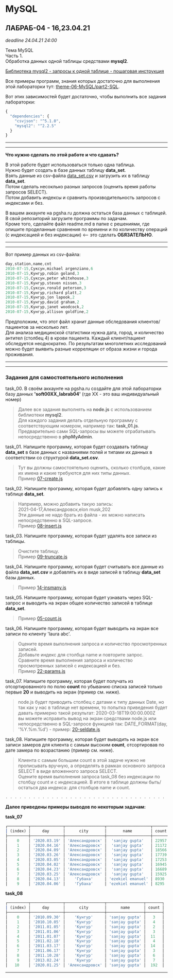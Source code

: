 # MySQL

## ЛАБРАБ-04 - 16,23.04.21  

*deadline 24.04.21 24:00*  

Тема MySQL  
Часть 1.  
Обработка данных одной таблицы средствами **mysql2**.  

[Библиотека mysql2 - запросы к одной таблице - пошаговая инструкция](../../theme-06-MySQL/introLibMySQL2.md)  

Все примеры программ, знания которых достаточно для выполнения этой лабораторки тут: [theme-06-MySQL/part2-SQL](https://github.com/permCoding/nodejs21/tree/main/theme-06-MySQL/part2-SQL).  

Вот этих зависимостей будет достаточно, чтобы выполнить все задания лабораторки:  

```js  
{
  "dependencies": {
    "csvjson": "^5.1.0",
    "mysql2": "^2.2.5"
  }
}
```

---  
---  

**Что нужно сделать по этой работе и что сдавать?**  

В этой работе будет использоваться только одна таблица.  
Нужно будет создать в базе данных таблицу **data_set**.  
Взять данные из csv-файла [data_set.csv](./data_set.csv) и загрузить их в таблицу **data_set**.  
Потом сделать несоклько разных запросов (оценить время работы запросов SELECT).  
Потом добавить индексы и сравнить производительность запросов с индексами и без.  

В вашем аккаунте на pgsha.ru должна остаться база данных с таблицей.  
В свой репозиторий загрузите программы по задачам.  
Кроме того, сделайте файл readme.md в папке с решениями, где опишите проделанные сравнения по времени и по количеству операций (с индексацией и без индексации) <-- это сделать **ОБЯЗАТЕЛЬНО**.  

---  
---  

Вот пример данных из csv-файла:  

```js
day,station,name,cnt
2010-07-15,Суксун,michael argenziano,6
2010-07-15,Кунгур,robin goland,3
2010-07-15,Суксун,peter whitehouse,3
2010-07-15,Кунгур,steven nissen,3
2010-07-15,Суксун,ronald peterson,3
2010-07-15,Кунгур,richard platt,2
2010-07-15,Кунгур,jon lapook,2
2010-07-15,Кунгур,david graham,2
2010-07-15,Кунгур,janet woodcock,2
2010-07-15,Кунгур,allison goldfine,2
```

Предположим, что этот файл хранит данные обследования клиентов/пациентов за несколько лет.  
Для анализа медицинской статистики нужна дата, город, и количество антител (столбец 4) в крови пациента. Каждый клиент/пациент обследуется неоднократно. По результатам многолетних исследований можно будет выявить разные корреляции от образа жизни и города проживания.  

---  
---  

### Задания для самостоятельного исполнения  

task_00. В своём аккаунте на pgsha.ru создайте для этой лабораторки базу данных **'soft00XX_labrab04'** (где XX - это ваш индивидуальный номер)  

> Далее все задания выполнять на **node.js** с использованием библиотеки **mysql2**.  
> Для каждого задания делать отдельную программу с соответствующим номером, например так: **task_01.js**.  
> Предварительно сами SQL-запросы вы можете отрабатывать непосредственно в **phpMyAdmin**.  

task_01. Напишите программу, которая будет создавать таблицу **data_set** в базе данных с названиями полей и типами их данных в соответствии со структурой **data_set.csv**.  

> Тут вы должны самостоятельно оценить, сколько столбцов, какие их имена и какие требуются для них типы данных.  
> Пример [07-create.js](../../theme-06-MySQL/part2-SQL/readme.md#07-createjs)  

task_02. Напишите программу, которая будет добавлять одну запись к таблице **data_set**.  

> Например, можно добавить такую запись:  
> 2021-04-17,Александровск,elon musk,202  
> Эти данные не надо брать из файла - их можно написать непосредственно в SQL-запросе.  
> Пример [08-insert.js](../../theme-06-MySQL/part2-SQL/readme.md#08-insertjs)  

task_03. Напишите программу, которая будет удалять все записи из таблицы.  
> Очистите таблицу.  
> Пример [09-truncate.js](../../theme-06-MySQL/part2-SQL/readme.md#09-truncatejs)  

task_04. Напишите программу, которая будет считывать все данные из файла **data_set.csv** и добавлять их в виде записей в таблицу **data_set** базы данных.  

> Пример [14-insmany.js](../../theme-06-MySQL/part2-SQL/readme.md#14-insmanyjs)  

task_05. Напишите программу, которая будет узнавать через SQL-запрос и выводить на экран общее количество записей в таблице **data_set**.  

> Пример [05-count.js](../../theme-06-MySQL/part2-SQL/readme.md#05-countjs)  

task_06. Напишите программу, которая будет выводить на экран все записи по клиенту 'laura abc'.  

> Оцените время выполнения запроса и количество просмотренных записей.  
> Добавьте индекс для столбца name и повторите запрос.  
> Сравните время выполнения запроса и количество просмотренных записей с индексацией и без.  
> Пример [22-params.js](../../theme-06-MySQL/part2-SQL/readme.md#22-paramsjs)  

task_07. Напишите программу, которая будет получать из отсортированного по полю **count** по убыванию списка записей только первые **20** и выводить на экран (пример см. ниже).  

> node.js будет приводить столбец с датами к типу данных Date, но так как у нас в таблице нет времени, то попытка приведения будет давать примерно такой результат: 2020-03-18T19:00:00.000Z  
> вы можете исправить вывод на экран средствами node.js или непосредственно в SQL-запросе функцией так: DATE_FORMAT(day, '%Y.%m.%d') - пример: [20-seldate.js](../../theme-06-MySQL/part2-SQL/readme.md#seldatejs)  

task_08. Напишите программу, которая будет выводить на экран все записи замеров для клиента с самым высоким **count**, отсортировав по дате замера по возрастанию (пример см. ниже).  

> Клиента с самым большим count в этой задаче нужно не прописывать вручную, а определять в рамках основного запроса SELECT в виде вложенного запроса SELECT.  
> Оцените время выполнения запроса task_08 без индексации по столбцу count и с индексацией.
> В итоге в таблице должны быть/остаться два индекса: для столбцов name и count.  

```js
. . . . . . . . . . . . . . . . . . . . . . . . . . . . . . . . . . . . . 
```

**Далее приведены примеры выводов по некоторым задачам:**  

**task_07**  

```js
┌─────────┬──────────────┬─────────────────┬───────────────────┬───────┐
│ (index) │     day      │      city       │       name        │ count │
├─────────┼──────────────┼─────────────────┼───────────────────┼───────┤
│    0    │ '2020.03.19' │ 'Александровск' │  'sanjay gupta'   │ 22957 │
│    1    │ '2020.04.16' │ 'Александровск' │  'sanjay gupta'   │ 21172 │
│    2    │ '2020.04.09' │ 'Александровск' │  'sanjay gupta'   │ 18566 │
│    3    │ '2020.03.26' │ 'Александровск' │  'sanjay gupta'   │ 17739 │
│    4    │ '2020.03.05' │ 'Александровск' │  'sanjay gupta'   │ 17253 │
│    5    │ '2020.04.02' │ 'Александровск' │  'sanjay gupta'   │ 16945 │
│    6    │ '2020.04.23' │ 'Александровск' │  'sanjay gupta'   │ 16689 │
│    7    │ '2020.03.25' │ 'Александровск' │  'sanjay gupta'   │ 15925 │
│    8    │ '2020.04.13' │    'Губаха'     │ 'ezekiel emanuel' │ 8930  │
│    9    │ '2020.04.06' │    'Губаха'     │ 'ezekiel emanuel' │ 8295  │
```

**task_08**  

```js
┌─────────┬──────────────┬─────────────────┬────────────────┬───────┐
│ (index) │     day      │      city       │      name      │ count │
├─────────┼──────────────┼─────────────────┼────────────────┼───────┤
│    0    │ '2010.09.30' │    'Кунгур'     │ 'sanjay gupta' │   3   │
│    1    │ '2010.10.05' │    'Кунгур'     │ 'sanjay gupta' │   4   │
│    2    │ '2011.01.05' │    'Кунгур'     │ 'sanjay gupta' │   2   │
│    3    │ '2011.01.06' │    'Кунгур'     │ 'sanjay gupta' │   3   │
│    4    │ '2011.01.07' │    'Кунгур'     │ 'sanjay gupta' │  11   │
│    5    │ '2011.02.18' │    'Кунгур'     │ 'sanjay gupta' │   4   │
│    6    │ '2011.03.17' │    'Кунгур'     │ 'sanjay gupta' │  14   │
│    7    │ '2011.06.17' │    'Кунгур'     │ 'sanjay gupta' │   3   │
│    8    │ '2011.10.28' │    'Кунгур'     │ 'sanjay gupta' │   6   │
│    9    │ '2013.02.24' │    'Кунгур'     │ 'sanjay gupta' │   7   │
│   10    │ '2020.01.25' │ 'Александровск' │ 'sanjay gupta' │  192  │
```

---  
